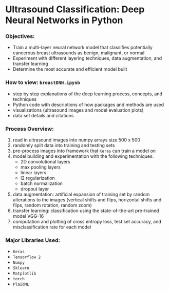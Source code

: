 # Ultrasound Classification: Deep Neural Networks in Python 

### Objectives: 
- Train a multi-layer neural network model that classifies potentially cancerous breast ultrasounds as benign, malignant, or normal 
- Experiment with different layering techniques, data augmentation, and transfer learning 
- Determine the most accurate and efficient model built 

### How to view: `breastDNN.ipynb`
- step by step explanations of the deep learning process, concepts, and techniques 
- Python code with descriptions of how packages and methods are used
- visualizations (ultrasound images and model evaluation plots)
- data set details and citations

### Process Overview:
1. read in ultrasound images into numpy arrays size 500 x 500
2. randomly split data into training and testing sets 
3. pre-process images into framework that `Keras` can train a model on
4. model building and experimentation with the following techniques: 
    - 2D convolutional layers 
    - max pooling layers 
    - linear layers 
    - l2 regularization 
    - batch normalization 
    - dropout layer
5. data augmentation: artificial expansion of training set by random alterations to the images (vertical shifts and flips, horizontal shifts and flips, random rotation, random zoom)
6. transfer learning: classification using the state-of-the-art pre-trained model VGG-16
7. computation and plotting of cross entropy loss, test set accuracy, and misclassification rate for each model 

### Major Libraries Used:
- `Keras`
- `Tensorflow 2`
- `Numpy`
- `Sklearn`
- `Matplotlib`
- `torch`
- `PlaidML`
